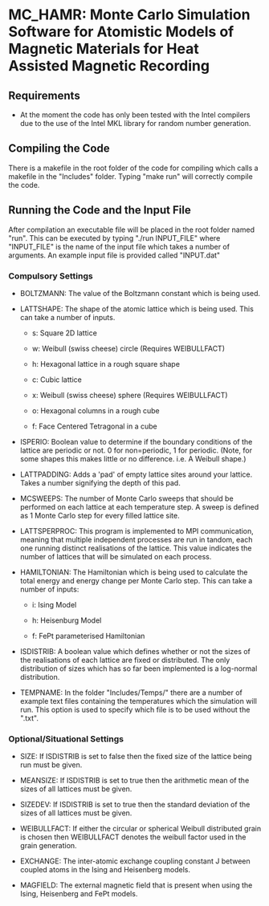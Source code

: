 # MC_HAMR: Monte Carlo Simulation Software for Atomistic Models of Magnetic Materials for Heat Assisted Magnetic Recording

## Requirements

* At the moment the code has only been tested with the Intel compilers due to the use of the Intel MKL library for random number generation.

## Compiling the Code

There is a makefile in the root folder of the code for compiling which calls a makefile in the "Includes" folder. Typing "make run" will correctly compile the code.

## Running the Code and the Input File

After compilation an executable file will be placed in the root folder named "run". This can be executed by typing "./run INPUT_FILE" where "INPUT_FILE" is the name of the input file which takes a number of arguments. An example input file is provided called "INPUT.dat"

### Compulsory Settings

* BOLTZMANN: The value of the Boltzmann constant which is being used.

* LATTSHAPE: The shape of the atomic lattice which is being used. This can take a number of inputs.

    * s: Square 2D lattice

    * w: Weibull (swiss cheese) circle (Requires WEIBULLFACT)

    * h: Hexagonal lattice in a rough square shape

    * c: Cubic lattice

    * x: Weibull (swiss cheese) sphere (Requires WEIBULLFACT)

    * o: Hexagonal columns in a rough cube

    * f: Face Centered Tetragonal in a cube

* ISPERIO: Boolean value to determine if the boundary conditions of the lattice are periodic or not. 0 for non=periodic, 1 for periodic. (Note, for some shapes this makes little or no difference. i.e. A Weibull shape.)

* LATTPADDING: Adds a 'pad' of empty lattice sites around your lattice. Takes a number signifying the depth of this pad.

* MCSWEEPS: The number of Monte Carlo sweeps that should be performed on each lattice at each temperature step. A sweep is defined as 1 Monte Carlo step for every filled lattice site.

* LATTSPERPROC: This program is implemented to MPI communication, meaning that multiple independent processes are run in tandom, each one running distinct realisations of the lattice. This value indicates the number of lattices that will be simulated on each process.

* HAMILTONIAN: The Hamiltonian which is being used to calculate the total energy and energy change per Monte Carlo step. This can take a number of inputs:

    * i: Ising Model

    * h: Heisenburg Model

    * f: FePt parameterised Hamiltonian

* ISDISTRIB: A boolean value which defines whether or not the sizes of the realisations of each lattice are fixed or distributed. The only distribution of sizes which has so far been implemented is a log-normal distribution.

* TEMPNAME: In the folder "Includes/Temps/" there are a number of example text files containing the temperatures which the simulation will run. This option is used to specify which file is to be used without the ".txt".

### Optional/Situational Settings

* SIZE: If ISDISTRIB is set to false then the fixed size of the lattice being run must be given.

* MEANSIZE: If ISDISTRIB is set to true then the arithmetic mean of the sizes of all lattices must be given.

* SIZEDEV: If ISDISTRIB is set to true then the standard deviation of the sizes of all lattices must be given.

* WEIBULLFACT: If either the circular or spherical Weibull distributed grain is chosen then WEIBULLFACT denotes the weibull factor used in the grain generation.

* EXCHANGE: The inter-atomic exchange coupling constant J between coupled atoms in the Ising and Heisenberg models.

* MAGFIELD: The external magnetic field that is present when using the Ising, Heisenberg and FePt models.
